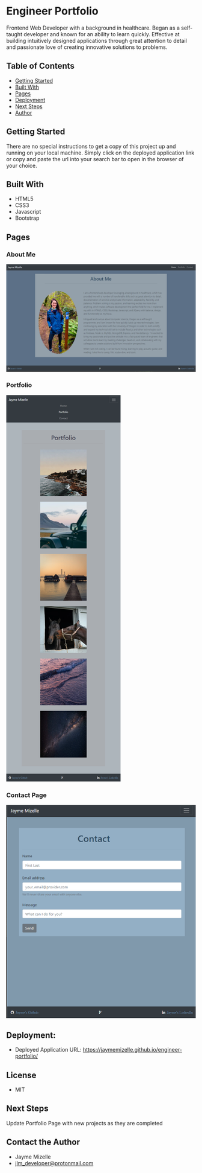 # Engineer Portfolio


Frontend Web Developer with a background in healthcare. Began as a self-taught developer and known for an ability to learn quickly. Effective at building intuitively designed applications through great attention to detail and passionate love of creating innovative solutions to problems.

## Table of Contents
* [Getting Started](#getting-started)
* [Built With](#built-with)
* [Pages](#pages)
* [Deployment](#deployment)
* [Next Steps](#next-steps)
* [Author](#author)

## Getting Started
There are no special instructions to get a copy of this project up and running on your local machine. Simply click on the deployed application link or copy and paste the url into your search bar to open in the browser of your choice. 


## Built With
* HTML5
* CSS3
* Javascript
* Bootstrap

## Pages

### About Me
![alternative text](./assets/images/about_me.png "Home Page")

### Portfolio
![alternative text](./assets/images/portfolio.png "Portfolio Page")

### Contact Page
![alternative text](./assets/images/contact.png "Contact Page")


## Deployment:

* Deployed Application URL: https://jaymemizelle.github.io/engineer-portfolio/

## License
* MIT

## Next Steps
Update Portfolio Page with new projects as they are completed

## Contact the Author
* Jayme Mizelle
* jlm_developer@protonmail.com
